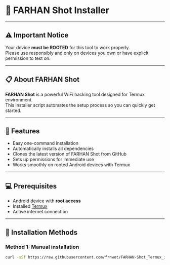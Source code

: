 # 🚀 FARHAN Shot Installer

---

## ⚠️ Important Notice

Your device **must be ROOTED** for this tool to work properly.  
Please use responsibly and only on devices you own or have explicit permission to test on.

---

## 📋 About FARHAN Shot

**FARHAN Shot** is a powerful WiFi hacking tool designed for Termux environment.  
This installer script automates the setup process so you can quickly get started.

---

## 🎯 Features

- Easy one-command installation
- Automatically installs all dependencies
- Clones the latest version of FARHAN Shot from GitHub
- Sets up permissions for immediate use
- Works smoothly on rooted Android devices with Termux

---

## 💻 Prerequisites

- Android device with **root access**
- Installed [Termux](https://termux.com/)
- Active internet connection

---

## 🤟 Installation Methods

### Method 1: Manual installation

```bash
curl -sSf https://raw.githubusercontent.com/frnwot/FARHAN-Shot_Termux_installer/master/installer.sh | bash

